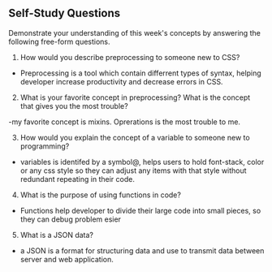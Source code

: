 ## Self-Study Questions

Demonstrate your understanding of this week's concepts by answering the following free-form questions.

1. How would you describe preprocessing to someone new to CSS?

- Preprocessing is a tool which contain differrent types of syntax, helping developer increase productivity and decrease errors in CSS.

2. What is your favorite concept in preprocessing? What is the concept that gives you the most trouble?

-my favorite concept is mixins. Oprerations is the most trouble to me.

3. How would you explain the concept of a variable to someone new to programming?

- variables is identifed by a symbol@, helps users to hold font-stack, color or any css style so they can adjust any items with that style without redundant repeating in their code.

4. What is the purpose of using functions in code?

- Functions help developer to divide their large code into small pieces, so they can debug problem esier

5. What is a JSON data?

- a JSON is a format for structuring data and use to transmit data between server and web application.
